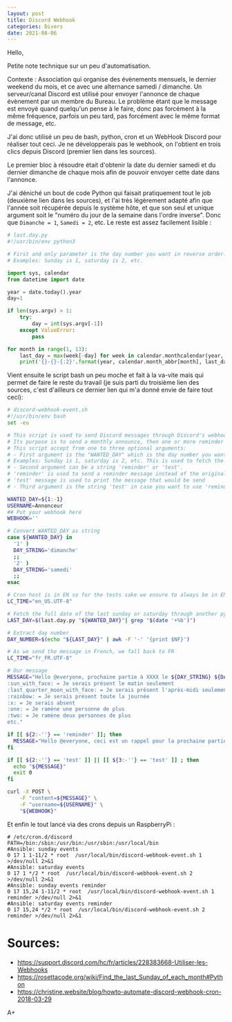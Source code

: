 ```yaml
---
layout: post
title: Discord Webhook
categories: Divers
date: 2021-08-06
---
```


Hello,

Petite note technique sur un peu d'automatisation.

Contexte : Association qui organise des évènements mensuels, le dernier weekend du mois, et ce avec une alternance samedi / dimanche. Un serveur/canal Discord est utilisé pour envoyer l'annonce de chaque évènement par un membre du Bureau. Le problème étant que le message est envoyé quand quelqu'un pense à le faire, donc pas forcément à la même fréquence, parfois un peu tard, pas forcément avec le même format de message, etc.

J'ai donc utilisé un peu de bash, python, cron et un WebHook Discord pour réaliser tout ceci. Je ne développerais pas le webhook, on l'obtient en trois clics depuis Discord (premier lien dans les sources).

Le premier bloc à résoudre était d'obtenir la date du dernier samedi et du dernier dimanche de chaque mois afin de pouvoir envoyer cette date dans l'annonce.

J'ai déniché un bout de code Python qui faisait pratiquement tout le job (deuxième lien dans les sources), et l'ai très légèrement adapté afin que l'année soit récupérée depuis le système hôte, et que son seul et unique argument soit le "numéro du jour de la semaine dans l'ordre inverse". Donc que `Dimanche = 1`, `Samedi = 2`, etc. Le reste est assez facilement lisible :

```python
# last.day.py
#!/usr/bin/env python3

# First and only parameter is the day number you want in reverse order.
# Examples: Sunday is 1, saturday is 2, etc.

import sys, calendar
from datetime import date

year = date.today().year
day=1

if len(sys.argv) > 1:
    try:
        day = int(sys.argv[-1])
    except ValueError:
        pass

for month in range(1, 13):
    last_day = max(week[-day] for week in calendar.monthcalendar(year, month))
    print('{}-{}-{:2}'.format(year, calendar.month_abbr[month], last_day))
```

Vient ensuite le script bash un peu moche et fait à la va-vite mais qui permet de faire le reste du travail (je suis parti du troisième lien des sources, c'est d'ailleurs ce dernier lien qui m'a donné envie de faire tout ceci):

```bash
# discord-webhook-event.sh
#!/usr/bin/env bash
set -eu

# This script is used to send Discord messages through Discord's webhooks
# Its purpose is to send a monthly announce, then one or more reminder for the next event
# This script accept from one to three optional arguments:
# - First argument is the "WANTED_DAY" which is the day number you want in reverse order. Default is '1'
# Examples: Sunday is 1, saturday is 2, etc. This is used to fetch the event full date.
# - Second argument can be a string 'reminder' or 'test'.
# 'reminder' is used to send a reminder message instead of the original event message
# 'test' message is used to print the message that would be send
# - Third argument is the string 'test' in case you want to use 'reminder' and 'test' at the same time

WANTED_DAY=${1:-1}
USERNAME=Annonceur
## Put your webhook here
WEBHOOK=''

# Convert WANTED_DAY as string
case ${WANTED_DAY} in
  '1' )
  DAY_STRING='dimanche'
  ;;
  '2' )
  DAY_STRING='samedi'
  ;;
esac

# Cron host is in EN so for the tests sake we ensure to always be in EN
LC_TIME="en_US.UTF-8"

# Fetch the full date of the last sunday or saturday through another python script as it is far easier
LAST_DAY=$(last.day.py "${WANTED_DAY}"| grep "$(date '+%b')")

# Extract day number
DAY_NUMBER=$(echo "${LAST_DAY}" | awk -F '-' '{print $NF}')

# As we send the message in French, we fall back to FR
LC_TIME="fr_FR.UTF-8"

# Our message
MESSAGE="Hello @everyone, prochaine partie à XXXX le ${DAY_STRING} ${DAY_NUMBER} $(date '+%b'), RDV 10h la-haut. Pour organiser du covoiturage, merci d'en parler sur #public !
:sun_with_face: = Je serais présent le matin seulement
:last_quarter_moon_with_face: = Je serais présent l'après-midi seulement
:rainbow: = Je serais présent toute la journée
:x: = Je serais absent
:one: = Je ramène une personne de plus
:two: = Je ramène deux personnes de plus
etc."

if [[ ${2:-''} == 'reminder' ]]; then
  MESSAGE="Hello @everyone, ceci est un rappel pour la prochaine partie à XXXX le ${DAY_STRING} ${DAY_NUMBER} $(date '+%b') !"
fi

if [[ ${2:-''} == 'test' ]] || [[ ${3:-''} == 'test' ]] ; then
  echo "${MESSAGE}"
  exit 0
fi

curl -X POST \
    -F "content=${MESSAGE}" \
    -F "username=${USERNAME}" \
    "${WEBHOOK}"
```

Et enfin le tout lancé via des crons depuis un RaspberryPi :
```
# /etc/cron.d/discord
PATH=/bin:/sbin:/usr/bin:/usr/sbin:/usr/local/bin
#Ansible: sunday events
0 17 1 1-11/2 * root  /usr/local/bin/discord-webhook-event.sh 1 >/dev/null 2>&1
#Ansible: saturday events
0 17 1 */2 * root  /usr/local/bin/discord-webhook-event.sh 2 >/dev/null 2>&1
#Ansible: sunday events reminder
0 17 15,24 1-11/2 * root  /usr/local/bin/discord-webhook-event.sh 1 reminder >/dev/null 2>&1
#Ansible: saturday events reminder
0 17 15,24 */2 * root  /usr/local/bin/discord-webhook-event.sh 2 reminder >/dev/null 2>&1
```

# Sources:
- <https://support.discord.com/hc/fr/articles/228383668-Utiliser-les-Webhooks>
- <https://rosettacode.org/wiki/Find_the_last_Sunday_of_each_month#Python>
- <https://christine.website/blog/howto-automate-discord-webhook-cron-2018-03-29>

A+
